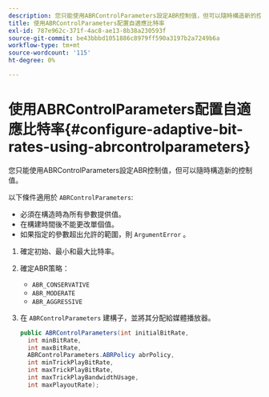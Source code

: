 ```yaml
---
description: 您只能使用ABRControlParameters設定ABR控制值，但可以隨時構造新的控制值。
title: 使用ABRControlParameters配置自適應比特率
exl-id: 787e962c-371f-4ac8-ae13-8b38a230593f
source-git-commit: be43bbbd1051886c8979ff590a3197b2a7249b6a
workflow-type: tm+mt
source-wordcount: '115'
ht-degree: 0%

---
```


# 使用ABRControlParameters配置自適應比特率{#configure-adaptive-bit-rates-using-abrcontrolparameters}

您只能使用ABRControlParameters設定ABR控制值，但可以隨時構造新的控制值。

以下條件適用於 `ABRControlParameters`:

* 必須在構造時為所有參數提供值。
* 在構建時間後不能更改單個值。
* 如果指定的參數超出允許的範圍，則 `ArgumentError` 。

1. 確定初始、最小和最大比特率。
1. 確定ABR策略：

   * `ABR_CONSERVATIVE`
   * `ABR_MODERATE`
   * `ABR_AGGRESSIVE`

1. 在 `ABRControlParameters` 建構子，並將其分配給媒體播放器。

   ```java
   public ABRControlParameters(int initialBitRate, 
     int minBitRate, 
     int maxBitRate, 
     ABRControlParameters.ABRPolicy abrPolicy, 
     int minTrickPlayBitRate, 
     int maxTrickPlayBitRate, 
     int maxTrickPlayBandwidthUsage, 
     int maxPlayoutRate);
   ```
